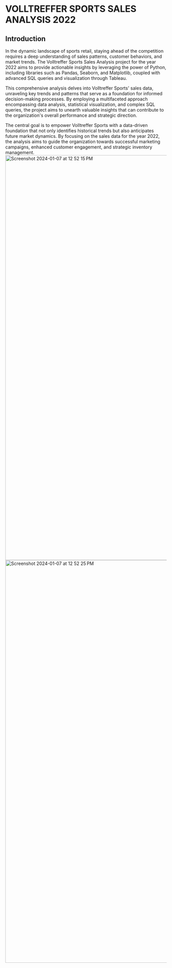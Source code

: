 # VOLLTREFFER SPORTS SALES ANALYSIS 2022

## Introduction

In the dynamic landscape of sports retail, staying ahead of the competition requires a deep understanding of sales patterns, customer behaviors, and market trends. The Volltreffer Sports Sales Analysis project for the year 2022 aims to provide actionable insights by leveraging the power of Python, including libraries such as Pandas, Seaborn, and Matplotlib, coupled with advanced SQL queries and visualization through Tableau.

This comprehensive analysis delves into Volltreffer Sports' sales data, unraveling key trends and patterns that serve as a foundation for informed decision-making processes. By employing a multifaceted approach encompassing data analysis, statistical visualization, and complex SQL queries, the project aims to unearth valuable insights that can contribute to the organization's overall performance and strategic direction.

The central goal is to empower Volltreffer Sports with a data-driven foundation that not only identifies historical trends but also anticipates future market dynamics. By focusing on the sales data for the year 2022, the analysis aims to guide the organization towards successful marketing campaigns, enhanced customer engagement, and strategic inventory management.
<img width="1265" alt="Screenshot 2024-01-07 at 12 52 15 PM" src="https://github.com/prashantkapse01/Volltreffer-Sports/assets/140623790/a655012b-9296-4da7-a111-348c176593e7">
<img width="1258" alt="Screenshot 2024-01-07 at 12 52 25 PM" src="https://github.com/prashantkapse01/Volltreffer-Sports/assets/140623790/04115357-44c3-41a7-9eae-82c77f780ad8">
